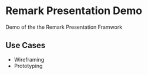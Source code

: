 # Remark Presentation Demo
Demo of the the Remark Presentation Framwork

## Use Cases
- Wireframing 
- Prototyping